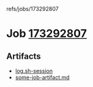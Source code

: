 refs/jobs/173292807

# Job [173292807](https://travis-ci.com/tobiipro/support-firecloud/jobs/173292807)

## Artifacts

* [log.sh-session](log.sh-session)
* [some-job-artifact.md](some-job-artifact.md)

